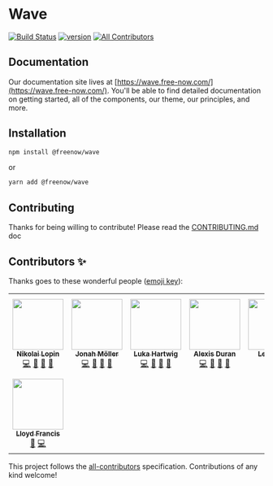 # Wave

<!-- prettier-ignore-start -->
[![Build Status][build-badge]][build]
[![version][version-badge]][package]
[![All Contributors][all-contributors-badge]](#contributors-)
<!-- prettier-ignore-end -->

## Documentation

Our documentation site lives at [https://wave.free-now.com/](https://wave.free-now.com/). You'll be able to find detailed documentation on getting started, all of the components, our theme, our principles, and more.

## Installation

```sh
npm install @freenow/wave
```

or

```sh
yarn add @freenow/wave
```

## Contributing

Thanks for being willing to contribute! Please read the [CONTRIBUTING.md](./CONTRIBUTING.md) doc

## Contributors ✨

Thanks goes to these wonderful people ([emoji key](https://allcontributors.org/docs/en/emoji-key)):

<!-- ALL-CONTRIBUTORS-LIST:START - Do not remove or modify this section -->
<!-- prettier-ignore-start -->
<!-- markdownlint-disable -->
<table>
  <tr>
    <td align="center"><a href="https://bitbucket.org/Lopinopulos"><img src="https://avatars.githubusercontent.com/u/1469636?v=4?s=100" width="100px;" alt=""/><br /><sub><b>Nikolai Lopin</b></sub></a><br /><a href="https://github.com/freenowtech/wave/commits?author=nlopin" title="Code">💻</a> <a href="https://github.com/freenowtech/wave/commits?author=nlopin" title="Documentation">📖</a> <a href="https://github.com/freenowtech/wave/issues?q=author%3Anlopin" title="Bug reports">🐛</a> <a href="https://github.com/freenowtech/wave/pulls?q=is%3Apr+reviewed-by%3Anlopin" title="Reviewed Pull Requests">👀</a></td>
    <td align="center"><a href="http://jonah.ml/"><img src="https://avatars.githubusercontent.com/u/8927747?v=4?s=100" width="100px;" alt=""/><br /><sub><b>Jonah Möller</b></sub></a><br /><a href="https://github.com/freenowtech/wave/commits?author=snapsnapturtle" title="Code">💻</a> <a href="https://github.com/freenowtech/wave/commits?author=snapsnapturtle" title="Documentation">📖</a> <a href="https://github.com/freenowtech/wave/issues?q=author%3Asnapsnapturtle" title="Bug reports">🐛</a> <a href="https://github.com/freenowtech/wave/pulls?q=is%3Apr+reviewed-by%3Asnapsnapturtle" title="Reviewed Pull Requests">👀</a></td>
    <td align="center"><a href="https://lukahartwig.de"><img src="https://avatars.githubusercontent.com/u/7414521?v=4?s=100" width="100px;" alt=""/><br /><sub><b>Luka Hartwig</b></sub></a><br /><a href="https://github.com/freenowtech/wave/commits?author=lukahartwig" title="Code">💻</a> <a href="https://github.com/freenowtech/wave/commits?author=lukahartwig" title="Documentation">📖</a> <a href="https://github.com/freenowtech/wave/issues?q=author%3Alukahartwig" title="Bug reports">🐛</a> <a href="https://github.com/freenowtech/wave/pulls?q=is%3Apr+reviewed-by%3Alukahartwig" title="Reviewed Pull Requests">👀</a></td>
    <td align="center"><a href="http://alexisduran.com"><img src="https://avatars.githubusercontent.com/u/1425162?v=4?s=100" width="100px;" alt=""/><br /><sub><b>Alexis Duran</b></sub></a><br /><a href="https://github.com/freenowtech/wave/commits?author=duranmla" title="Code">💻</a> <a href="https://github.com/freenowtech/wave/commits?author=duranmla" title="Documentation">📖</a> <a href="https://github.com/freenowtech/wave/issues?q=author%3Aduranmla" title="Bug reports">🐛</a> <a href="https://github.com/freenowtech/wave/pulls?q=is%3Apr+reviewed-by%3Aduranmla" title="Reviewed Pull Requests">👀</a></td>
    <td align="center"><a href="http://www.leonardodivittorio.com"><img src="https://avatars.githubusercontent.com/u/12762609?v=4?s=100" width="100px;" alt=""/><br /><sub><b>Leonardo</b></sub></a><br /><a href="https://github.com/freenowtech/wave/commits?author=div-Leo" title="Code">💻</a></td>
    <td align="center"><a href="http://arturmiglio.com"><img src="https://avatars.githubusercontent.com/u/539801?v=4?s=100" width="100px;" alt=""/><br /><sub><b>Artur Miglio</b></sub></a><br /><a href="https://github.com/freenowtech/wave/commits?author=arturmiglio" title="Documentation">📖</a></td>
    <td align="center"><a href="https://github.com/phllipo"><img src="https://avatars.githubusercontent.com/u/9133431?v=4?s=100" width="100px;" alt=""/><br /><sub><b>Phillip Barkmann</b></sub></a><br /><a href="https://github.com/freenowtech/wave/commits?author=phllipo" title="Code">💻</a></td>
  </tr>
  <tr>
    <td align="center"><a href="https://github.com/lloydaf"><img src="https://avatars.githubusercontent.com/u/5729666?v=4?s=100" width="100px;" alt=""/><br /><sub><b>Lloyd Francis</b></sub></a><br /><a href="https://github.com/freenowtech/wave/commits?author=lloydaf" title="Documentation">📖</a> <a href="https://github.com/freenowtech/wave/commits?author=lloydaf" title="Code">💻</a></td>
  </tr>
</table>

<!-- markdownlint-restore -->
<!-- prettier-ignore-end -->

<!-- ALL-CONTRIBUTORS-LIST:END -->

This project follows the [all-contributors](https://github.com/all-contributors/all-contributors) specification. Contributions of any kind welcome!

<!-- prettier-ignore-start -->
[all-contributors-badge]: https://img.shields.io/github/all-contributors/freenowtech/wave/main?style=flat-square
[build-badge]: https://img.shields.io/github/workflow/status/freenowtech/wave/Component%20Library?logo=github&style=flat-square
[build]: https://github.com/freenowtech/wave/actions?query=workflow%3Alibrary
[version-badge]: https://img.shields.io/npm/v/@freenow/wave.svg?style=flat-square
[package]: https://www.npmjs.com/package/@freenow/wave
<!-- prettier-ignore-end -->
